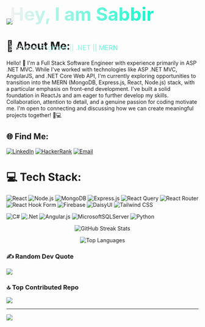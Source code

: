 <div style="position: relative">
	<img src="https://github.com/Anmol-Baranwal/Cool-GIFs-For-GitHub/assets/74038190/80728820-e06b-4f96-9c9e-9df46f0cc0a5" width="full">
	<div style="position: absolute; top: 50%; left: 2%; transform: translateY(-50%); color: white;">
		<p style="background: linear-gradient(to right, #F2F2F2, #10F9CB);background-clip: text;-webkit-background-clip: text;color: transparent; font-weight: bold; font-size: 5vw; text-align: left;">Hey, I am Sabbir</p>
		<p style="background: linear-gradient(to right, #F2F2F2, #10F9CB);background-clip: text;-webkit-background-clip: text;color: transparent; font-size: 1.8vw; text-align: left;">Software Engineer || .NET || MERN</p>
	</div>
	<br/>
</div>

# 💫 About Me:

Hello! 👋 I'm a Full Stack Software Engineer with experience primarily in ASP .NET MVC. While I've worked with technologies like ASP .NET MVC, AngularJS, and .NET Core Web API, I'm currently exploring opportunities to transition into the MERN (MongoDB, Express.js, React, Node.js) stack, with a particular emphasis on front-end development. I've built a solid foundation in ReactJs and am eager to further develop my skills. Collaboration, attention to detail, and a genuine passion for coding motivate me. I'm open to connecting and discussing how we can create meaningful projects together! 🚀💻

## 🌐 Find Me:

[![LinkedIn](https://img.shields.io/badge/linkedin-%230077B5.svg?style=for-the-badge&logo=linkedin&logoColor=white)](https://linkedin.com/in/s-a-b-b-i-r-ahmed) [![HackerRank](https://img.shields.io/badge/-Hackerrank-2EC866?style=for-the-badge&logo=HackerRank&logoColor=white)](https://www.hackerrank.com/profile/S_a_b_b_i_R) [![Email](https://img.shields.io/badge/Email-%230078D4.svg?style=for-the-badge&logo=gmail&logoColor=white)](mailto:hello@sabbirahmed.net)
 

# 💻 Tech Stack:

![React](https://img.shields.io/badge/react-%2320232a.svg?style=for-the-badge&logo=react&logoColor=%2361DAFB) ![Node.js](https://img.shields.io/badge/node.js-6DA55F?style=for-the-badge&logo=node.js&logoColor=white) ![MongoDB](https://img.shields.io/badge/MongoDB-%234ea94b.svg?style=for-the-badge&logo=mongodb&logoColor=white) ![Express.js](https://img.shields.io/badge/express.js-%23404d59.svg?style=for-the-badge) ![React Query](https://img.shields.io/badge/-React%20Query-FF4154?style=for-the-badge&logo=react%20query&logoColor=white) ![React Router](https://img.shields.io/badge/React_Router-CA4245?style=for-the-badge&logo=react-router&logoColor=white) ![React Hook Form](https://img.shields.io/badge/React%20Hook%20Form-%23EC5990.svg?style=for-the-badge&logo=reacthookform&logoColor=white) ![Firebase](https://img.shields.io/badge/firebase-%23039BE5.svg?style=for-the-badge&logo=firebase) ![DaisyUI](https://img.shields.io/badge/daisyui-5A0EF8?style=for-the-badge&logo=daisyui&logoColor=white) ![Tailwind CSS](https://img.shields.io/badge/Tailwind%20CSS-%2338B2AC.svg?style=for-the-badge&logo=tailwind-css&logoColor=white)

![C#](https://img.shields.io/badge/c%23-%23239120.svg?style=for-the-badge&logo=c-sharp&logoColor=white) ![.Net](https://img.shields.io/badge/.NET-5C2D91?style=for-the-badge&logo=.net&logoColor=white) ![Angular.js](https://img.shields.io/badge/angular.js-%23E23237.svg?style=for-the-badge&logo=angularjs&logoColor=white) ![MicrosoftSQLServer](https://img.shields.io/badge/Microsoft%20SQL%20Server-CC2927?style=for-the-badge&logo=microsoft%20sql%20server&logoColor=white) ![Python](https://img.shields.io/badge/python-3670A0?style=for-the-badge&logo=python&logoColor=ffdd54)

<p align="center">
  <img src="https://github-readme-streak-stats.herokuapp.com/?user=S-a-b-b-i-R&theme=react&hide_border=false" alt="GitHub Streak Stats" />
</p>

<p align="center">
  <img src="https://github-readme-stats.vercel.app/api/top-langs/?username=S-a-b-b-i-R&theme=react&hide_border=false&include_all_commits=true&count_private=true&layout=compact" alt="Top Languages" />
</p>

### ✍️ Random Dev Quote

![](https://quotes-github-readme.vercel.app/api?type=horizontal&theme=radical)

### 🔝 Top Contributed Repo

![](https://github-contributor-stats.vercel.app/api?username=S-a-b-b-i-R&limit=5&theme=dark&combine_all_yearly_contributions=true)

---

[![](https://visitcount.itsvg.in/api?id=S-a-b-b-i-R&icon=0&color=0)](https://visitcount.itsvg.in)

<!-- Proudly created with GPRM ( https://gprm.itsvg.in ) -->
